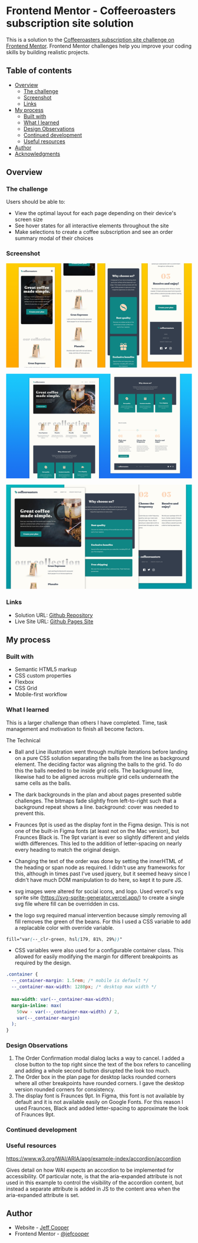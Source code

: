 # Frontend Mentor - Coffeeroasters subscription site solution

This is a solution to the [Coffeeroasters subscription site challenge on Frontend Mentor](https://www.frontendmentor.io/challenges/coffeeroasters-subscription-site-5Fc26HVY6). Frontend Mentor challenges help you improve your coding skills by building realistic projects. 

## Table of contents

- [Overview](#overview)
  - [The challenge](#the-challenge)
  - [Screenshot](#screenshot)
  - [Links](#links)
- [My process](#my-process)
  - [Built with](#built-with)
  - [What I learned](#what-i-learned)
  - [Design Observations](#design-observations)
  - [Continued development](#continued-development)
  - [Useful resources](#useful-resources)
- [Author](#author)
- [Acknowledgments](#acknowledgments)

## Overview

### The challenge

Users should be able to:

- View the optimal layout for each page depending on their device's screen size
- See hover states for all interactive elements throughout the site
- Make selections to create a coffee subscription and see an order summary modal of their choices

### Screenshot

![Mobile](./screenshot-phone.jpg)

![Desktop](./screenshot-desktop.jpg)

![Tablet](./screenshot-ipad.jpg)


### Links

- Solution URL: [Github Repository](https://github.com/jefcooper/front-end-mentor/tree/main/coffeeroasters-subscription-site)
- Live Site URL: [Github Pages Site](https://jefcooper.github.io/front-end-mentor/coffeeroasters-subscription-site/)

## My process

### Built with

- Semantic HTML5 markup
- CSS custom properties
- Flexbox
- CSS Grid
- Mobile-first workflow

### What I learned

This is a larger challenge than others I have completed.  Time, task management and motivation to finish all become factors.

The Technical

- Ball and Line illustration went through multiple iterations before landing on a pure CSS solution separating the balls from the line as background element.  The deciding factor was aligning the balls to the grid.  To do this the balls needed to be inside grid cells.  The background line, likewise had to be aligned across multiple grid cells underneath the same cells as the balls.

- The dark backgrounds in the plan and about pages presented subtle challenges.  The bitmaps fade slightly from left-to-right such that a background repeat shows a line.  background: cover was needed to prevent this.

- Fraunces 9pt is used as the display font in the Figma design.  This is not one of the built-in Figma fonts (at least not on the Mac version), but Fraunces Black is.  The 9pt variant is ever so slightly different and yields width differences.  This led to the addition of letter-spacing on nearly every heading to match the original design.

- Changing the text of the order was done by setting the innerHTML of the heading or span node as required.  I didn't use any frameworks for this, although in times past I've used jquery, but it seemed heavy since I didn't have much DOM manipulation to do here, so kept it to pure JS.

- svg images were altered for social icons, and logo.  Used vercel's svg sprite site (https://svg-sprite-generator.vercel.app/) to create a single svg file where fill can be overridden in css.

- the logo svg required manual intervention because simply removing all fill removes the green of the beans.  For this I used a CSS variable to add a replacable color with override variable.

```css
fill="var(--_clr-green, hsl(179, 81%, 29%))" 
```

- CSS variables were also used for a configurable container class.  This allowed for easily modifying the margin for different breakpoints as required by the design.

```css
.container {
  --_container-margin: 1.5rem; /* mobile is default */
  --_container-max-width: 1280px; /* desktop max width */

  max-width: var(--_container-max-width);
  margin-inline: max(
    50vw - var(--_container-max-width) / 2,
    var(--_container-margin)
  );
}
```

### Design Observations

1. The Order Confirmation modal dialog lacks a way to cancel.  I added a close button to the top right since the text of the box refers to cancelling and adding a whole second button disrupted the look too much.
2. The Order box in the plan page for desktop lacks rounded corners where all other breakpoints have rounded corners.  I gave the desktop version rounded corners for consistency.
3. The display font is Fraunces 9pt.  In Figma, this font is not available by default and it is not available easily on Google Fonts.  For this reason I used Fraunces, Black and added letter-spacing to approximate the look of Fraunces 9pt.

### Continued development


### Useful resources

https://www.w3.org/WAI/ARIA/apg/example-index/accordion/accordion

Gives detail on how WAI expects an accordion to be implemented for accessibility.  Of particular note, is that the aria-expanded attribute is not used in this example to control the visibility of the accordion content, but instead a separate attribute is added in JS to the content area when the aria-expanded attribute is set.

## Author

- Website - [Jeff Cooper](https://jefcooper.github.io)
- Frontend Mentor - [@jefcooper](https://www.frontendmentor.io/profile/jefcooper)


